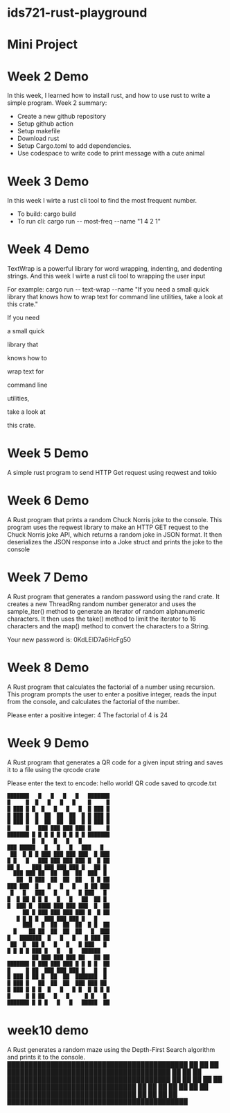 # ids721-rust-playground

# Mini Project
# Week 2 Demo
In this week, I learned how to install rust, and how to use rust to write a simple program.
Week 2 summary:
* Create a new github repository
* Setup github action
* Setup makefile
* Download rust
* Setup Cargo.toml to add dependencies.
* Use codespace to write code to print message with a cute animal


# Week 3 Demo
In this week I wirte a rust cli tool to find the most frequent number. 
* To build: cargo build
* To run cli: cargo run -- most-freq --name "1 4 2 1"

# Week 4 Demo
TextWrap is a powerful library for word wrapping, indenting, and dedenting strings. And this week I  wirte a rust cli tool to wrapping the user input 

For example:
cargo run -- text-wrap --name "If you need a small quick library that knows how to wrap text for command line utilities, take a look at this crate."

If you need

a small quick

library that

knows how to

wrap text for

command line

utilities,

take a look at

this crate.

# Week 5 Demo
A simple rust program to send HTTP Get request using reqwest and tokio

# Week 6 Demo
A Rust program that prints a random Chuck Norris joke to the console. This program uses the reqwest library to make an HTTP GET request to the Chuck Norris joke API, which returns a random joke in JSON format. It then deserializes the JSON response into a Joke struct and prints the joke to the console

# Week 7 Demo
A Rust program that generates a random password using the rand crate. It creates a new ThreadRng random number generator and uses the sample_iter() method to generate an iterator of random alphanumeric characters. It then uses the take() method to limit the iterator to 16 characters and the map() method to convert the characters to a String. 

Your new password is: 0KdLEID7a6HcFg50

# Week 8 Demo
A Rust program that calculates the factorial of a number using recursion. This program prompts the user to enter a positive integer, reads the input from the console, and calculates the factorial of the number.

Please enter a positive integer:
4
The factorial of 4 is 24


# Week 9 Demo
A Rust program that generates a QR code for a given input string and saves it to a file using the qrcode crate

Please enter the text to encode:
hello world!
QR code saved to qrcode.txt

```rust
███████   █   █   █   █   ███████
█     █  █   █   █   █    █     █
█ ███ █ █  █   █   █   █  █ ███ █
█ ███ █  █  ██  ██  ██  █ █ ███ █
█ ███ █  █  ██  ██  ██  █ █ ███ █
█     █   ███ ███ ███ ███ █     █
███████ █ █ █ █ █ █ █ █ █ ███████
        █  █   █   █   █         
███ █████   █   █   █   ███   █  
 ██  █ █ █ ███ ███ ███ ███  █ ███
█ █   █   ███ ███ ███ ███ █  █ ██
██ █    ███ ███ ███ ███ █   ██ █ 
  ███ ███ ██  ██  ██  ██  ███  █ 
   ██  █ ███  ██  ██  ██   █ █ ██
███ ███  █   █   █   █   █ ██ ███
 █   █   ███   █   █   █ ███   █ 
█  █ ██ █ █ █   █   █   ██  ██ █ 
█  ███ █  ████ ███ ███ ███  █  ██
     ██ █ ███ ███ ███ ███ █  █ ██
   █ █ █ █  ███ ███ ███ █   █    
     ███   █  ██  ██  ██  █ █  ██
  █    ██ ██  ██  ██  ██   █  ███
█   ███████  █   █   █   █ ███ ██
 ██  █  ██ █   █   █   █ ███   █ 
█ █ █ █ ███ █   █   █   ██████   
        ██ ███ ███ ███ ██   ██ ██
███████ █ ███ ███ ███ █ █ █ █  ██
█     █ ██  ███ ███ ███ █   █  █ 
█ ███ █ ██ █  ██  ██  ███████  █ 
█ ███ █   ██  ██  ██  ███ ███ ██ 
█ ███ █ █ █  █   █   █ █  █ █ █ █
█     █ █ ██   █   █     █ █   █ 
███████ █ █ █   █   █   █████  ██
```

# week10 demo
A Rust generates a random maze using the Depth-First Search algorithm and prints it to the console.
██████████████████████████████████████████
██                                      ██
██  ██████████████████████████████████████
██                                      ██
██  ██████████████████████████████████████
██                                      ██
██  ██  ██  ██████████████████████████████
██  ██  ██                              ██
██  ██  ██  ██████████████████████████████
██  ██  ██                              ██
██████████████████████████████████████████